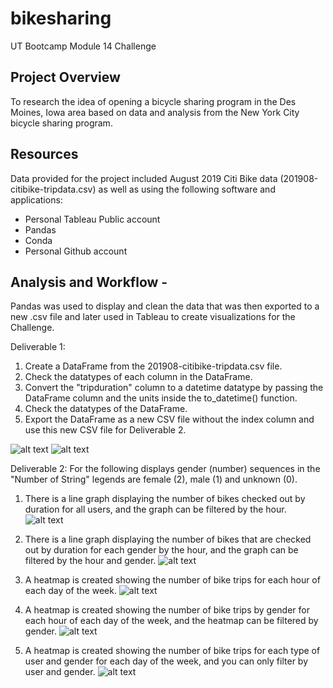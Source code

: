 # bikesharing
UT Bootcamp Module 14 Challenge

## Project Overview
To research the idea of opening a bicycle sharing program in the Des Moines, Iowa area based on data and analysis from the New York City bicycle sharing program.

## Resources
Data provided for the project included August 2019 Citi Bike data (201908-citibike-tripdata.csv) as well as using the following software and applications:
- Personal Tableau Public account
- Pandas
- Conda
- Personal Github account

## Analysis and Workflow - 
Pandas was used to display and clean the data that was then exported to a new .csv file and later used in Tableau to create visualizations for the Challenge.

Deliverable 1: 
1. Create a DataFrame from the 201908-citibike-tripdata.csv file.
2. Check the datatypes of each column in the DataFrame.
3. Convert the "tripduration" column to a datetime datatype by passing the DataFrame column and the units inside the to_datetime() function.
4. Check the datatypes of the DataFrame.
5. Export the DataFrame as a new CSV file without the index column and use this new CSV file for Deliverable 2.

![alt text](https://github.com/austin020269/biksharing/blob/main/CH1_Deli1.PNG)
![alt text](https://github.com/austin020269/biksharing/blob/main/CH1_Deli1_2.PNG)

Deliverable 2: For the following displays gender (number) sequences in the "Number of String" legends are female (2), male (1) and unknown (0).
1. There is a line graph displaying the number of bikes checked out by duration for all users, and the graph can be filtered by the hour.
![alt text](https://github.com/austin020269/biksharing/blob/main/Deli2_1.PNG)

2. There is a line graph displaying the number of bikes that are checked out by duration for each gender by the hour, and the graph can be filtered by the hour and gender.
![alt text](https://github.com/austin020269/biksharing/blob/main/Deli2_2.PNG)

3. A heatmap is created showing the number of bike trips for each hour of each day of the week.
![alt text](https://github.com/austin020269/biksharing/blob/main/Deli2_3.PNG)

4. A heatmap is created showing the number of bike trips by gender for each hour of each day of the week, and the heatmap can be filtered by gender.
![alt text](https://github.com/austin020269/biksharing/blob/main/Deli2_4.PNG)

5. A heatmap is created showing the number of bike trips for each type of user and gender for each day of the week, and you can only filter by user and gender.
![alt text](https://github.com/austin020269/biksharing/blob/main/Deli2_5.PNG)
